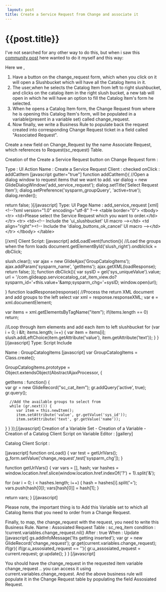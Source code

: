 ```yaml
---
 layout: post
title: Create a Service Request from Change and associate it
--- 
```

 {{post.title}}
======================================================
I've not searched for any other way to do this, but when i saw this <a href="http://community.servicenow.com/forum/14487">community post</a> here wanted to do it myself and this way:

Here we ,

1. Have a button on the change_request form, which when you click on it will open a Slushbucket which will have all the Catalog Items in it.
2. The user,when he selects the Catalog Item from left to right slushbucket, and clicks on the catalog item in the right slush bucket, a new tab will open in which he will have an option to fill the Catalog Item's form he selected.
3. When he opens a Catalog Item form, the Change Request from where he is opening this Catalog Item's form, will be populated in a variable(present in a variable set) called change_request.
4. Now finally, we write a Business Rule to populate back the request created into corresponding Change Request ticket in a field called "Associated Request".

Create a new field on Change_Request by the name Associate Request, which references to Request(sc_request) Table.


Creation of the Create a Service Request button on Change Request form :

Type : UI Action
Name : Create a Service Request
Client : checked
onClick : addCatItem
[javascript gutter="true"]
function addCatItem(){
   //Open a dialog window to request items that we want to add.
   var dialog = new GlideDialogWindow('add_service_request');
   dialog.setTitle('Select Request Item');
   dialog.setPreference('sysparm_groupQuery', 'active=true');
   dialog.render();

   return false;
}[/javascript]
Type: UI Page
Name : add_service_request
[xml]
&lt;!--?xml version=&quot;1.0&quot; encoding=&quot;utf-8&quot; ?--&gt;
&lt;table border=&quot;0&quot;&gt;
&lt;tbody&gt;
&lt;tr&gt;
&lt;td&gt;Please select the Service Request which you want to order.&lt;/td&gt;
&lt;/tr&gt;
&lt;tr&gt;
&lt;td&gt;&lt;!-- Include the 'ui_slushbucket' UI macro --&gt;&lt;/td&gt;
&lt;td align=&quot;right&quot;&gt;&lt;!-- Include the 'dialog_buttons_ok_cancel' UI macro --&gt;&lt;/td&gt;
&lt;/tr&gt;
&lt;/tbody&gt;
&lt;/table&gt;

[/xml]
Client Script:
[javascript]
addLoadEvent(function(){
   //Load the groups when the form loads
    document.getElementById('slush_right').ondblclick = dbClick;

   slush.clear();
   var ajax = new GlideAjax('GroupCatalogItems');
   ajax.addParam('sysparm_name', 'getItems'); 
   ajax.getXML(loadResponse);
   return false; 
});
function dbClick(){
var sysID  = gel('sys_uniqueValue').value;
url =  '/com.glideapp.servicecatalog_cat_item_view.do?sysparm_id='+this.value+'&amp;amp;sysparm_chg='+sysID;
window.open(url);

}
function loadResponse(response){
   //Process the return XML document and add groups to the left select
   var xml = response.responseXML;
   var e = xml.documentElement; 

   var items = xml.getElementsByTagName(&quot;item&quot;);
   if(items.length == 0)
      return;

   //Loop through item elements and add each item to left slushbucket
   for (var i = 0; i &amp;lt; items.length; i++) {
      var item = items[i];
      slush.addLeftChoice(item.getAttribute('value'), item.getAttribute('text'));
   }
}[/javascript]
Type: Script Include

Name : GroupCatalogItems
[javascript]
var GroupCatalogItems = Class.create();

GroupCatalogItems.prototype = Object.extendsObject(AbstractAjaxProcessor, {

   getItems : function() {  
      var gr = new GlideRecord(&quot;sc_cat_item&quot;);
      gr.addQuery('active', true);  
      gr.query(); 

      //Add the available groups to select from
      while (gr.next()) {
         var item = this.newItem();
         item.setAttribute('value', gr.getValue('sys_id'));
         item.setAttribute('text', gr.getValue('name'));
}
}
      });[/javascript]
Creation of a Variable Set - Creation of a Variable - Creation of a Catalog Client Script on Variable Editor :
[gallery]

Catalog Client Script :

[javascript]
function onLoad() {
var test = getUrlVars();
g_form.setValue('change_request',test['sysparm_chg']);
}

function getUrlVars() {
   var vars = [],
   hash;
   var hashes = window.location.href.slice(window.location.href.indexOf('?') + 1).split('&amp;');
   
   for (var i = 0; i &lt; hashes.length; i++) {
      hash = hashes[i].split('=');
      vars.push(hash[0]);
      vars[hash[0]] = hash[1];
   }
   
   return vars;
}
[/javascript]

Please note, the important thing is to Add this Variable set to which all Catalog Items that you need to order from a Change Request.

Finally, to map, the change_request with the request, you need to write this Business Rule.
Name : Assosiated Request
Table : sc_req_item
condition : !current.variables.change_request.nil()
After : true
When : Update
[javascript]
gs.addInfoMessage('Its getting inserted');
var gr  = new GlideRecord('change_request');
gr.get(current.variables.change_request);
if(gr){
if(gr.u_assosiated_request == ''){
gr.u_assosiated_request  = current.request;
gr.update();
}
}
[/javascript]

You should have the change_request in the requested item variable change_request .. you can access it using current.variables.change_request. And the above business rule will populate it in the Change Request table by populating the field Assosiated Request.
